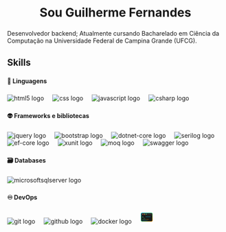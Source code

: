<h1 align="center">Sou Guilherme Fernandes</h1>

###

<p align="left">Desenvolvedor backend; Atualmente cursando Bacharelado em Ciência da Computação na Universidade Federal de Campina Grande (UFCG).</p>

###

<h2 align="left">Skills</h2>

###

<h4 align="left">🌱 Linguagens</h4>

###

<div align="left">
  <img src="https://skillicons.dev/icons?i=html" height="30" alt="html5 logo"  />
  <img width="12" />
  <img src="https://skillicons.dev/icons?i=css" height="30" alt="css logo"  />
  <img width="12" />
  <img src="https://skillicons.dev/icons?i=js" height="30" alt="javascript logo"  />
  <img width="12" />
  <img src="https://skillicons.dev/icons?i=cs" height="30" alt="csharp logo"  />
</div>

###

<h4 align="left">👽️ Frameworks e bibliotecas</h4>

###

<div align="left">
  <img src="https://cdn.jsdelivr.net/gh/devicons/devicon@latest/icons/jquery/jquery-original.svg" height="30" alt="jquery logo" />
  <img width="12" />
  <img src="https://cdn.jsdelivr.net/gh/devicons/devicon@latest/icons/bootstrap/bootstrap-original.svg" height="30" alt="bootstrap logo" />
  <img width="12" />
  <img src="https://github.com/dotnet/brand/blob/main/logo/dotnet-logo.png?raw=true" height="30" alt="dotnet-core logo" />
  <img width="12" />
  <img src="https://raw.githubusercontent.com/serilog/serilog.github.io/master/images/serilog-180px.png" height="30" alt="serilog logo" />
  <img width="12" />
  <img src="https://cdn.jsdelivr.net/gh/devicons/devicon@latest/icons/entityframeworkcore/entityframeworkcore-original.svg" height="30" alt="ef-core logo" />
  <img width="12" />
  <img src="https://raw.githubusercontent.com/xunit/media/f840845dd845bb9e04e01e76976e8bbfcfa3e5a4/full-logo.svg" height="30" alt="xunit logo"/>
  <img width="12" />
  <img src="https://github.com/devlooped/moq/blob/main/docs/assets/images/moq-icon.png?raw=true" height="30" alt="moq logo"/>
  <img width="12" />
  <img src="https://cdn.jsdelivr.net/gh/devicons/devicon@latest/icons/swagger/swagger-original.svg" height="30" alt="swagger logo" />
</div>

###

<h4 align="left">🗃️ Databases</h4>

###

<div align="left">
  <img src="https://img.shields.io/badge/Microsoft SQL Server-CC2927?logo=microsoftsqlserver&logoColor=white&style=for-the-badge" height="30" alt="microsoftsqlserver logo"  />
</div>

###

<h4 align="left">♾️ DevOps</h4>

###

<div align="left">
  <img src="https://skillicons.dev/icons?i=git" height="30" alt="git logo"  />
  <img width="12" />
  <img src="https://skillicons.dev/icons?i=github" height="30" alt="github logo"  />
  <img width="12" />
  <img src="https://skillicons.dev/icons?i=docker" height="30" alt="docker logo"  />
  <img width="12" />
  <a href="https://github.com/jdx/mise">
    <img src="https://github.com/jdx/mise/raw/main/docs/public/logo.svg" alt="mise" height="30">
  </a>
</div>

###
